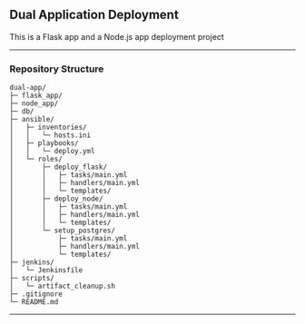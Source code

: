 ## Dual Application Deployment

This is a Flask app and a Node.js app deployment project

---

### Repository Structure
```
dual-app/
├─ flask_app/                  
├─ node_app/                   
├─ db/                         
├─ ansible/
│   ├─ inventories/            
│   │   └─ hosts.ini
│   ├─ playbooks/              
│   │   └─ deploy.yml
│   └─ roles/                  
│       ├─ deploy_flask/       
│       │   ├─ tasks/main.yml
│       │   ├─ handlers/main.yml
│       │   └─ templates/      
│       ├─ deploy_node/        
│       │   ├─ tasks/main.yml
│       │   ├─ handlers/main.yml
│       │   └─ templates/
│       └─ setup_postgres/     
│           ├─ tasks/main.yml
│           ├─ handlers/main.yml
│           └─ templates/
├─ jenkins/
│   └─ Jenkinsfile             
├─ scripts/
│   └─ artifact_cleanup.sh     
├─ .gitignore
└─ README.md
```

---
